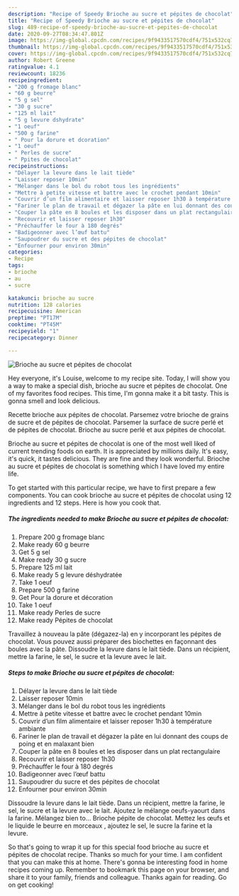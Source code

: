 ```yaml
---
description: "Recipe of Speedy Brioche au sucre et pépites de chocolat"
title: "Recipe of Speedy Brioche au sucre et pépites de chocolat"
slug: 489-recipe-of-speedy-brioche-au-sucre-et-pepites-de-chocolat
date: 2020-09-27T08:34:47.801Z
image: https://img-global.cpcdn.com/recipes/9f9433517570cdf4/751x532cq70/brioche-au-sucre-et-pepites-de-chocolat-photo-principale-de-la-recette.jpg
thumbnail: https://img-global.cpcdn.com/recipes/9f9433517570cdf4/751x532cq70/brioche-au-sucre-et-pepites-de-chocolat-photo-principale-de-la-recette.jpg
cover: https://img-global.cpcdn.com/recipes/9f9433517570cdf4/751x532cq70/brioche-au-sucre-et-pepites-de-chocolat-photo-principale-de-la-recette.jpg
author: Robert Greene
ratingvalue: 4.1
reviewcount: 18236
recipeingredient:
- "200 g fromage blanc"
- "60 g beurre"
- "5 g sel"
- "30 g sucre"
- "125 ml lait"
- "5 g levure dshydrate"
- "1 oeuf"
- "500 g farine"
- " Pour la dorure et dcoration"
- "1 oeuf"
- " Perles de sucre"
- " Ppites de chocolat"
recipeinstructions:
- "Délayer la levure dans le lait tiède"
- "Laisser reposer 10min"
- "Mélanger dans le bol du robot tous les ingrédients"
- "Mettre à petite vitesse et battre avec le crochet pendant 10min"
- "Couvrir d’un film alimentaire et laisser reposer 1h30 à température ambiante"
- "Fariner le plan de travail et dégazer la pâte en lui donnant des coups de poing et en malaxant bien"
- "Couper la pâte en 8 boules et les disposer dans un plat rectangulaire"
- "Recouvrir et laisser reposer 1h30"
- "Préchauffer le four à 180 degrés"
- "Badigeonner avec l’œuf battu"
- "Saupoudrer du sucre et des pépites de chocolat"
- "Enfourner pour environ 30min"
categories:
- Recipe
tags:
- brioche
- au
- sucre

katakunci: brioche au sucre 
nutrition: 128 calories
recipecuisine: American
preptime: "PT17M"
cooktime: "PT45M"
recipeyield: "1"
recipecategory: Dinner

---
```



![Brioche au sucre et pépites de chocolat](https://img-global.cpcdn.com/recipes/9f9433517570cdf4/751x532cq70/brioche-au-sucre-et-pepites-de-chocolat-photo-principale-de-la-recette.jpg)

Hey everyone, it's Louise, welcome to my recipe site. Today, I will show you a way to make a special dish, brioche au sucre et pépites de chocolat. One of my favorites food recipes. This time, I'm gonna make it a bit tasty. This is gonna smell and look delicious.

Recette brioche aux pépites de chocolat. Parsemez votre brioche de grains de sucre et de pépites de chocolat. Parsemer la surface de sucre perlé et de pépites de chocolat. Brioche au sucre perlé et aux pépites de chocolat.

Brioche au sucre et pépites de chocolat is one of the most well liked of current trending foods on earth. It is appreciated by millions daily. It's easy, it's quick, it tastes delicious. They are fine and they look wonderful. Brioche au sucre et pépites de chocolat is something which I have loved my entire life.


To get started with this particular recipe, we have to first prepare a few components. You can cook brioche au sucre et pépites de chocolat using 12 ingredients and 12 steps. Here is how you cook that.

<!--inarticleads1-->

##### The ingredients needed to make Brioche au sucre et pépites de chocolat:

1. Prepare 200 g fromage blanc
1. Make ready 60 g beurre
1. Get 5 g sel
1. Make ready 30 g sucre
1. Prepare 125 ml lait
1. Make ready 5 g levure déshydratée
1. Take 1 oeuf
1. Prepare 500 g farine
1. Get  Pour la dorure et décoration
1. Take 1 oeuf
1. Make ready  Perles de sucre
1. Make ready  Pépites de chocolat


Travaillez à nouveau la pâte (dégazez-la) en y incorporant les pépites de chocolat. Vous pouvez aussi préparer des biochettes en façonnant des boules avec la pâte. Dissoudre la levure dans le lait tiède. Dans un récipient, mettre la farine, le sel, le sucre et la levure avec le lait. 

<!--inarticleads2-->

##### Steps to make Brioche au sucre et pépites de chocolat:

1. Délayer la levure dans le lait tiède
1. Laisser reposer 10min
1. Mélanger dans le bol du robot tous les ingrédients
1. Mettre à petite vitesse et battre avec le crochet pendant 10min
1. Couvrir d’un film alimentaire et laisser reposer 1h30 à température ambiante
1. Fariner le plan de travail et dégazer la pâte en lui donnant des coups de poing et en malaxant bien
1. Couper la pâte en 8 boules et les disposer dans un plat rectangulaire
1. Recouvrir et laisser reposer 1h30
1. Préchauffer le four à 180 degrés
1. Badigeonner avec l’œuf battu
1. Saupoudrer du sucre et des pépites de chocolat
1. Enfourner pour environ 30min


Dissoudre la levure dans le lait tiède. Dans un récipient, mettre la farine, le sel, le sucre et la levure avec le lait. Ajoutez le mélange oeufs-yaourt dans la farine. Mélangez bien to… Brioche pépite de chocolat. Mettez les œufs et le liquide le beurre en morceaux , ajoutez le sel, le sucre la farine et la levure. 

So that's going to wrap it up for this special food brioche au sucre et pépites de chocolat recipe. Thanks so much for your time. I am confident that you can make this at home. There's gonna be interesting food in home recipes coming up. Remember to bookmark this page on your browser, and share it to your family, friends and colleague. Thanks again for reading. Go on get cooking!
